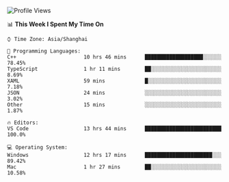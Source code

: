 <!--START_SECTION:waka-->
![Profile Views](http://img.shields.io/badge/Profile%20Views-11-blue)

📊 **This Week I Spent My Time On** 

```text
⌚︎ Time Zone: Asia/Shanghai

💬 Programming Languages: 
C++                      10 hrs 46 mins      ███████████████████░░░░░░   78.45% 
TypeScript               1 hr 11 mins        ██░░░░░░░░░░░░░░░░░░░░░░░   8.69% 
XAML                     59 mins             █░░░░░░░░░░░░░░░░░░░░░░░░   7.18% 
JSON                     24 mins             ░░░░░░░░░░░░░░░░░░░░░░░░░   3.02% 
Other                    15 mins             ░░░░░░░░░░░░░░░░░░░░░░░░░   1.87%

🔥 Editors: 
VS Code                  13 hrs 44 mins      █████████████████████████   100.0%

💻 Operating System: 
Windows                  12 hrs 17 mins      ██████████████████████░░░   89.42% 
Mac                      1 hr 27 mins        ██░░░░░░░░░░░░░░░░░░░░░░░   10.58%

```


<!--END_SECTION:waka-->
